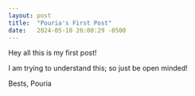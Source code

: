 ```yaml
---
layout: post
title:  "Pouria's First Post"
date:   2024-05-10 20:00:29 -0500
---
```

Hey all this is my first post!

I am trying to understand this; so just be open minded!

Bests,
Pouria
